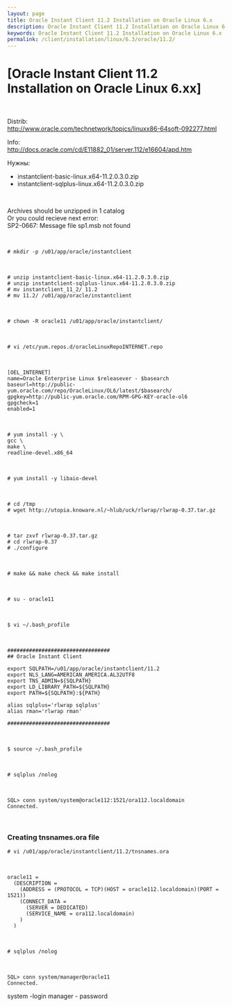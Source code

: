 ```yaml
---
layout: page
title: Oracle Instant Client 11.2 Installation on Oracle Linux 6.x
description: Oracle Instant Client 11.2 Installation on Oracle Linux 6.x
keywords: Oracle Instant Client 11.2 Installation on Oracle Linux 6.x
permalink: /client/installation/linux/6.3/oracle/11.2/
---
```


# [Oracle Instant Client 11.2 Installation on Oracle Linux 6.xx]

<br/>

Distrib:<br/>
http://www.oracle.com/technetwork/topics/linuxx86-64soft-092277.html

Info:<br/>
http://docs.oracle.com/cd/E11882_01/server.112/e16604/apd.htm

Нужны:

<ul>
	<li>instantclient-basic-linux.x64-11.2.0.3.0.zip</li>
	<li>instantclient-sqlplus-linux.x64-11.2.0.3.0.zip</li>
</ul>

<br/>

Archives should be unzipped in 1 catalog<br/>
Or you could recieve next error:<br/>
SP2-0667: Message file sp1<lang>.msb not found<br/>

<br/>

    # mkdir -p /u01/app/oracle/instantclient

<br/>

    # unzip instantclient-basic-linux.x64-11.2.0.3.0.zip
    # unzip instantclient-sqlplus-linux.x64-11.2.0.3.0.zip
    # mv instantclient_11_2/ 11.2
    # mv 11.2/ /u01/app/oracle/instantclient

<br/>

    # chown -R oracle11 /u01/app/oracle/instantclient/

<br/>

    # vi /etc/yum.repos.d/oracleLinuxRepoINTERNET.repo

<br/>

    [OEL_INTERNET]
    name=Oracle Enterprise Linux $releasever - $basearch
    baseurl=http://public-yum.oracle.com/repo/OracleLinux/OL6/latest/$basearch/
    gpgkey=http://public-yum.oracle.com/RPM-GPG-KEY-oracle-ol6
    gpgcheck=1
    enabled=1

<br/>

    # yum install -y \
    gcc \
    make \
    readline-devel.x86_64

<br/>

    # yum install -y libaio-devel

<br/>

    # cd /tmp
    # wget http://utopia.knoware.nl/~hlub/uck/rlwrap/rlwrap-0.37.tar.gz

<br/>

    # tar zxvf rlwrap-0.37.tar.gz
    # cd rlwrap-0.37
    # ./configure

<br/>

    # make && make check && make install

<br/>

    # su - oracle11

<br/>

    $ vi ~/.bash_profile

<br/>

    #################################
    ## Oracle Instant Client

    export SQLPATH=/u01/app/oracle/instantclient/11.2
    export NLS_LANG=AMERICAN_AMERICA.AL32UTF8
    export TNS_ADMIN=${SQLPATH}
    export LD_LIBRARY_PATH=${SQLPATH}
    export PATH=${SQLPATH}:${PATH}

    alias sqlplus='rlwrap sqlplus'
    alias rman='rlwrap rman'

    #################################

<br/>

    $ source ~/.bash_profile

<br/>

    # sqlplus /nolog

<br/>

    SQL> conn system/system@oracle112:1521/ora112.localdomain
    Connected.

<br/>

### Creating tnsnames.ora file

    # vi /u01/app/oracle/instantclient/11.2/tnsnames.ora

<br/>

    oracle11 =
      (DESCRIPTION =
        (ADDRESS = (PROTOCOL = TCP)(HOST = oracle112.localdomain)(PORT = 1521))
        (CONNECT_DATA =
          (SERVER = DEDICATED)
          (SERVICE_NAME = ora112.localdomain)
        )
      )

<br/>

    # sqlplus /nolog

<br/>

    SQL> conn system/manager@oracle11
    Connected.

system -login
manager - password
